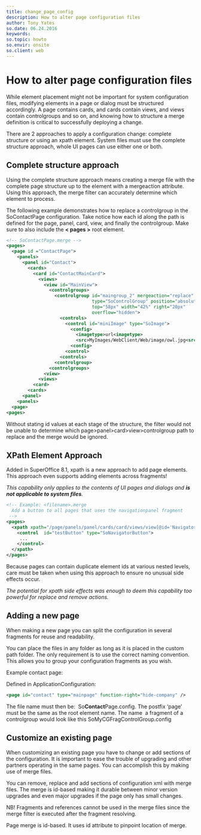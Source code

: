 ```yaml
---
title: change_page_config
description: How to alter page configuration files
author: Tony Yates
so.date: 06.24.2016
keywords:
so.topic: howto
so.envir: onsite
so.client: web
---
```


# How to alter page configuration files

While element placement might not be important for system configuration files, modifying elements in a page or dialog must be structured accordingly. A page contains cards, and cards contain views, and views contain controlgroups and so on, and knowing how to structure a merge definition is critical to successfully deploying a change.

There are 2 approaches to apply a configuration change: complete structure or using an xpath element. System files must use the complete structure approach, whole UI pages can use either one or both.

## Complete structure approach

Using the complete structure approach means creating a merge file with the complete page structure up to the element with a mergeaction attribute. Using this approach, the merge filter can accurately determine which element to process.

The following example demonstrates how to replace a controlgroup in the SoContactPage configuration. Take notice how each id along the path is defined for the page, panel, card, view, and finally the controlgroup. Make sure to also include the **< pages >** root element.

```xml
<!-- SoContactPage.merge -->
<pages>
  <page id ="ContactPage">
    <panels>
      <panel id="Contact">
        <cards>
          <card id="ContactMainCard">
            <views>
              <view id="MainView">
                <controlgroups>
                  <controlgroup id="maingroup_2" mergeaction="replace"
                                type="SoControlGroup" position="absolute"
                                top="58px" width="42%" right="20px"
                                overflow="hidden">
                    <controls>
                      <control id="miniImage" type="SoImage">
                        <config>
                          <imagetype>url<imagetype>
                          <src>MyImages/WebClient/Web/image/owl.jpg<src>
                        <config>
                      <control>
                    <controls>
                  <controlgroup>
                <controlgroups>
              <view>
            <views>
          <card>
        <cards>
      <panel>
    <panels>
  <page>
<pages>
```

Without stating id values at each stage of the structure, the filter would not be unable to determine which page>panel>card>view>controlgroup path to replace and the merge would be ignored.

## XPath Element Approach

Added in SuperOffice 8.1, xpath is a new approach to add page elements. This approach even supports adding elements across fragments!

_This capability only applies to the contents of UI pages and dialogs and **is not applicable to system files**._

```xml
<!-- Example: <filename>.merge
  Add a button to all pages that uses the navigationpanel fragment
 -->
<pages>
  <xpath xpath="/page/panels/panel/cards/card/views/view[@id='NavigatorView']/controlgroups/controlgroup[@id='ButtonGroup']/controls">
    <control  id="testButton" type="SoNavigatorButton">
     ...
    </control>
  </xpath>
</pages>
```

Because pages can contain duplicate element ids at various nested levels, care must be taken when using this approach to ensure no unusual side effects occur.

_The potential for xpath side effects was enough to deem this capability too powerful for replace and remove actions._

## Adding a new page

When making a new page you can split the configuration in several fragments for reuse and readability.

You can place the files in any folder as long as it is placed in the custom path folder. The only requirement is to use the correct naming convention. This allows you to group your configuration fragments as you wish.

Example contact page:

Defined in ApplicationConfiguration:

```xml
<page id="contact" type="mainpage" function-right="hide-company" />
```

The file name must then be:  So**Contact**Page.config. The postfix ‘page’ must be the same as the root element name. The name  a fragment of a controlgroup would look like this SoMyCGFragControlGroup.config

## Customize an existing page

When customizing an existing page you have to change or add sections of the configuration. It is important to ease the trouble of upgrading and other partners operating in the same pages. You can accomplish this by making use of merge files.

You can remove, replace and add sections of configuration xml with merge files. The merge is id-based making it durable between minor version upgrades and even major upgrades if the page only has small changes.

NB! Fragments and references cannot be used in the merge files since the merge filter is executed after the fragment resolving.

Page merge is id-based. It uses id attribute to pinpoint location of merge.

